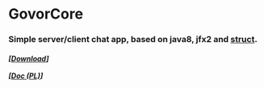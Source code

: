 # GovorCore
<h3> Simple server/client chat app, based on java8, jfx2 and <a href="https://github.com/henryco/Struct"> struct</a>.</h3>
<h5>
[<a href="https://drive.google.com/open?id=0BzwCB78J-oVxaVZ1Q2VtaGVDQkE" title="(latest version from: 22.01.2017)">Download</a>]
<br><br>
[<a href="https://drive.google.com/open?id=0BzwCB78J-oVxVVk0aUxnZmZwaWs">Doc (PL)</a>]
</h5>
<br>

